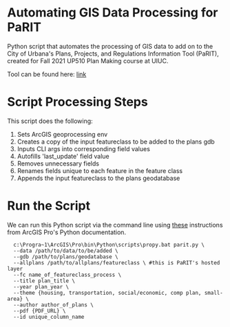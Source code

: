 # Automating GIS Data Processing for PaRIT
Python script that automates the processing of GIS data to add on to the City of Urbana's Plans, Projects, and Regulations Information Tool (PaRIT), created for Fall 2021 UP510 Plan Making course at UIUC.

Tool can be found here: [link](https://arcg.is/nO0jm)

# Script Processing Steps
This script does the following:
1. Sets ArcGIS geoprocessing env
2. Creates a copy of the input featureclass to be added to the plans gdb
3. Inputs CLI args into corresponding field values
4. Autofills 'last_update' field value
5. Removes unnecessary fields
6. Renames fields unique to each feature in the feature class
7. Appends the input featureclass to the plans geodatabase

# Run the Script

We can run this Python script via the command line using [these](https://pro.arcgis.com/en/pro-app/2.8/arcpy/get-started/using-conda-with-arcgis-pro.htm) instructions from ArcGIS Pro's Python documentation. 

```Shell
  c:\Progra~1\ArcGIS\Pro\bin\Python\scripts\propy.bat parit.py \
  --data /path/to/data/to/be/added \
  --gdb /path/to/plans/geodatabase \
  --allplans /path/to/allplans/featureclass \ #this is PaRIT's hosted layer
  --fc name_of_featureclass_process \
  --title plan_title \
  --year plan_year \
  --theme {housing, transportation, social/economic, comp plan, small-area} \
  --author author_of_plans \
  --pdf {PDF_URL} \
  --id unique_column_name
```
